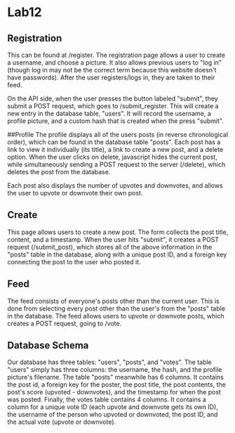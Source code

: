 # Lab12
## Registration
This can be found at /register. The registration page allows a user to create a username, and choose a picture. It
also allows previous users to "log in" (though log in may not be the correct term
because this website doesn't have passwords). After the user registers/logs in, they
are taken to their feed.

On the API side, when the user presses the button labeled "submit", they submit a
POST request, which goes to /submit_register. This will create a new entry in the
database table, "users". It will record the username, a profile picture, and a custom hash that is created
when the press "submit".

##Profile
The profile displays all of the users posts (in reverse chronological order), which can be found in the database table "posts". 
Each post has a link to view it individually (its title),
a link to create a new post, and a delete option. When the user clicks on delete,
javascript hides the current post, while simultaneously sending a POST request to the
server (/delete), which deletes the post from the database. 

Each post also displays the number of upvotes and downvotes, and allows the user to
upvote or downvote their own post.

## Create
This page allows users to create a new post. The form collects the post title,
content, and a timestamp. When the user hits "submit", it creates a POST
request (/submit_post), which stores all of the above information in the "posts"
table in the database, along with a unique post ID, and a foreign key connecting
the post to the user who posted it.

## Feed
The feed consists of everyone's posts other than the current user. This is done
from selecting every post other than the user's from the "posts" table in the database.
The feed allows users to upvote or downvote posts, which creates a POST request, going to /vote.

## Database Schema
Our database has three tables: "users", "posts", and "votes". The table "users" simply
has three columns: the username, the hash, and the profile picture's filename. The
table "posts" meanwhile has 6 columns. It contains the post id, a foreign key for the poster,
the post title, the post contents, the post's score (upvoted - downvotes), and
the timestamp for when the post was posted. Finally, the votes table contains 4 columns.
It contains a column for a unique vote ID (each upvote and downvote gets its own ID),
the username of the person who upvoted or downvoted, the post ID, and the actual vote
(upvote or downvote).
